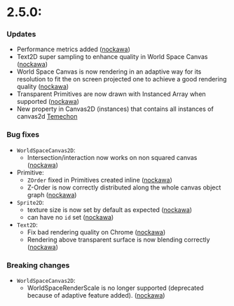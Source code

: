 # 2.5.0:

### Updates
 - Performance metrics added ([nockawa](https://github.com/nockawa)) 
 - Text2D super sampling to enhance quality in World Space Canvas ([nockawa](https://github.com/nockawa)) 
 - World Space Canvas is now rendering in an adaptive way for its resolution to fit the on screen projected one to achieve a good rendering quality ([nockawa](https://github.com/nockawa)) 
 - Transparent Primitives are now drawn with Instanced Array when supported ([nockawa](https://github.com/nockawa)) 
 - New property in Canvas2D (instances) that contains all instances of canvas2d [Temechon](https://github.com/Temechon)

### Bug fixes
 - `WorldSpaceCanvas2D`:
	- Intersection/interaction now works on non squared canvas ([nockawa](https://github.com/nockawa)) 
 - Primitive:
	- `ZOrder` fixed in Primitives created inline ([nockawa](https://github.com/nockawa)) 
	- Z-Order is now correctly distributed along the whole canvas object graph ([nockawa](https://github.com/nockawa)) 
 - `Sprite2D`: 
	- texture size is now set by default as expected ([nockawa](https://github.com/nockawa)) 
	- can have no `id` set ([nockawa](https://github.com/nockawa)) 
 - `Text2D`: 
	- Fix bad rendering quality on Chrome ([nockawa](https://github.com/nockawa)) 
	- Rendering above transparent surface is now blending correctly ([nockawa](https://github.com/nockawa)) 

### Breaking changes
  - `WorldSpaceCanvas2D`:
	- WorldSpaceRenderScale is no longer supported (deprecated because of adaptive feature added). ([nockawa](https://github.com/nockawa)) 


